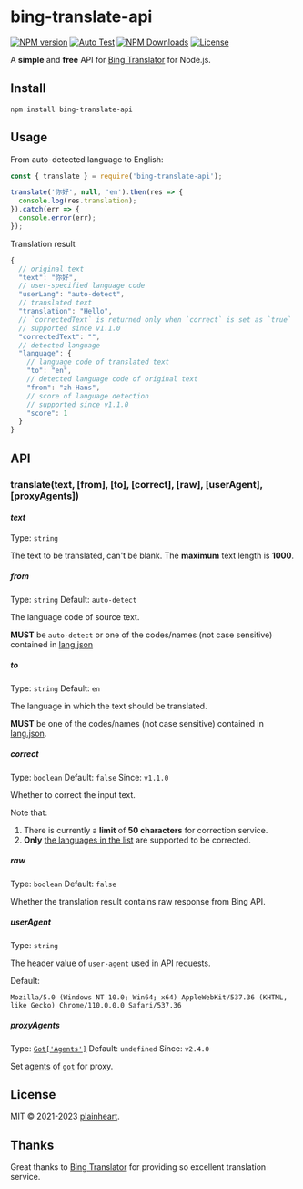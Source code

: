 # bing-translate-api
[![NPM version](https://img.shields.io/npm/v/bing-translate-api.svg?style=flat)](https://www.npmjs.org/package/bing-translate-api)
[![Auto Test](https://github.com/plainheart/bing-translate-api/actions/workflows/autotest.yml/badge.svg)](https://github.com/plainheart/bing-translate-api/actions/workflows/autotest.yml)
[![NPM Downloads](https://img.shields.io/npm/dm/bing-translate-api.svg)](https://npmcharts.com/compare/bing-translate-api?minimal=true)
[![License](https://img.shields.io/npm/l/bing-translate-api.svg)](https://github.com/plainheart/bing-translate-api/blob/master/LICENSE)

A **simple** and **free** API for [Bing Translator](https://bing.com/translator) for Node.js.

## Install 

```
npm install bing-translate-api
```

## Usage

From auto-detected language to English:

```js
const { translate } = require('bing-translate-api');

translate('你好', null, 'en').then(res => {
  console.log(res.translation);
}).catch(err => {
  console.error(err);
});
```

Translation result

```js
{
  // original text
  "text": "你好",
  // user-specified language code
  "userLang": "auto-detect",
  // translated text
  "translation": "Hello",
  // `correctedText` is returned only when `correct` is set as `true`
  // supported since v1.1.0
  "correctedText": "",
  // detected language
  "language": {
    // language code of translated text
    "to": "en",
    // detected language code of original text
    "from": "zh-Hans",
    // score of language detection
    // supported since v1.1.0
    "score": 1
  }
}
```

## API

### translate(text, [from], [to], [correct], [raw], [userAgent], [proxyAgents])

#### _text_

Type: `string`

The text to be translated, can't be blank. The **maximum** text length is **1000**.

##### _from_
Type: `string` Default: `auto-detect`

The language code of source text.

**MUST** be `auto-detect` or one of the codes/names (not case sensitive) contained in [lang.json](https://github.com/plainheart/bing-translate-api/blob/master/src/lang.json)

##### _to_
Type: `string` Default: `en`

The language in which the text should be translated.

**MUST** be one of the codes/names (not case sensitive) contained in [lang.json](https://github.com/plainheart/bing-translate-api/blob/master/src/lang.json).

##### _correct_
Type: `boolean` Default: `false` Since: `v1.1.0`

Whether to correct the input text.

Note that:
1) There is currently a **limit** of **50 characters** for correction service.
2) **Only** [the languages in the list](https://github.com/plainheart/bing-translate-api/blob/master/src/lang.js#L10-L29) are supported to be corrected.

##### _raw_
Type: `boolean` Default: `false`

Whether the translation result contains raw response from Bing API.

##### _userAgent_
Type: `string`

The header value of `user-agent` used in API requests. 

Default:
```
Mozilla/5.0 (Windows NT 10.0; Win64; x64) AppleWebKit/537.36 (KHTML, like Gecko) Chrome/110.0.0.0 Safari/537.36
```

##### _proxyAgents_
Type: [`Got['Agents']`](https://github.com/sindresorhus/got/blob/main/source/core/options.ts#L50-L54) Default: `undefined` Since: `v2.4.0`

Set [agents](https://github.com/sindresorhus/got/blob/main/documentation/tips.md#proxying) of [`got`](https://github.com/sindresorhus/got) for proxy.

## License

MIT &copy; 2021-2023 [plainheart](https://github.com/plainheart).

## Thanks

Great thanks to [Bing Translator](https://bing.com/translator) for providing so excellent translation service.
